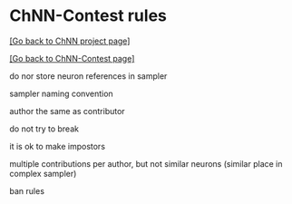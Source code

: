 # ChNN-Contest rules
[[Go back to ChNN project page]](https://dimitree54.github.io/ChNN/)

[[Go back to ChNN-Contest page]](https://dimitree54.github.io/ChNN/contest/)

do nor store neuron references in sampler

sampler naming convention

author the same as contributor

do not try to break

it is ok to make impostors

multiple contributions per author, but not similar neurons (similar place in complex sampler)

ban rules
